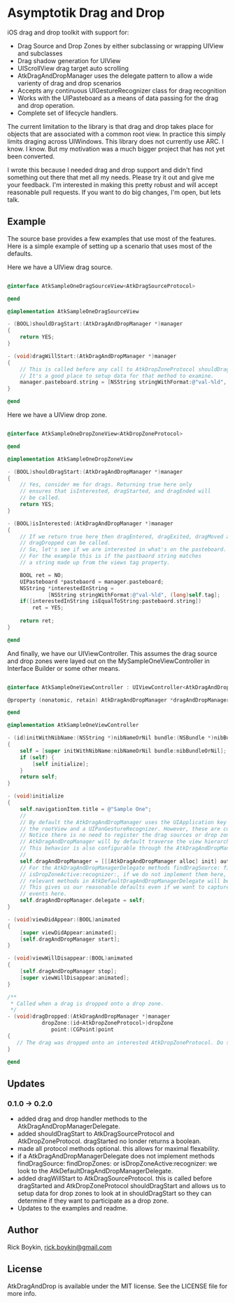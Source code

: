 Asymptotik Drag and Drop
=================

iOS drag and drop toolkit with support for:

* Drag Source and Drop Zones by either subclassing or wrapping UIView and subclasses
* Drag shadow generation for UIView
* UIScrollView drag target auto scrolling  
* AtkDragAndDropManager uses the delegate pattern to allow a wide varienty of drag and drop scenarios
* Accepts any continuous UIGestureRecognizer class for drag recognition
* Works with the UIPasteboard as a means of data passing for the drag and drop operation.
* Complete set of lifecycle handlers.

The current limitation to the library is that drag and drop takes place for objects that are associated with a common root view. In practice this simply limits draging across UIWindows. This library does not currently use ARC. I know. I know. But my motivation was a much bigger project that has not yet been converted.

I wrote this because I needed drag and drop support and didn't find something out there that met all my needs. Please try it out and give me your feedback. I'm interested in making this pretty robust and will accept reasonable pull requests. If you want to do big changes, I'm open, but lets talk.

Example
--------

The source base provides a few examples that use most of the features. Here is a simple example of setting up a scenario that uses most of the defaults.

Here we have a UIView drag source.

```objective-c

@interface AtkSampleOneDragSourceView<AtkDragSourceProtocol>

@end

@implementation AtkSampleOneDragSourceView

- (BOOL)shouldDragStart:(AtkDragAndDropManager *)manager
{
    return YES;
}

- (void)dragWillStart:(AtkDragAndDropManager *)manager
{
    // This is called before any call to AtkDropZoneProtocol shouldDragStart. 
    // It's a good place to setup data for that method to examine.
    manager.pasteboard.string = [NSString stringWithFormat:@"val-%ld", (long)self.tag];
}

@end

```

Here we have a UIView drop zone.

```objective-c

@interface AtkSampleOneDropZoneView<AtkDropZoneProtocol>

@end

@implementation AtkSampleOneDropZoneView

- (BOOL)shouldDragStart:(AtkDragAndDropManager *)manager
{
    // Yes, consider me for drags. Returning true here only
    // ensures that isInterested, dragStarted, and dragEnded will
    // be called. 
    return YES;
}

- (BOOL)isInterested:(AtkDragAndDropManager *)manager
{
    // If we return true here then dragEntered, dragExited, dragMoved and 
    // dragDropped can be called.
    // So, let's see if we are interested in what's on the pasteboard.
    // For the example this is if the pastbaord string matches
    // a string made up from the views tag property.

    BOOL ret = NO;
    UIPasteboard *pastebaord = manager.pasteboard;
    NSString *interestedInString = 
    	     [NSString stringWithFormat:@"val-%ld", (long)self.tag];
    if([interestedInString isEqualToString:pastebaord.string])
        ret = YES;
    
    return ret;
}

@end

```

And finally, we have our UIViewController. This assumes the drag source and drop zones were layed out on the MySampleOneViewController in Interface Builder or some other means. 

```objective-c

@interface AtkSampleOneViewController : UIViewController<AtkDragAndDropManagerDelegate>

@property (nonatomic, retain) AtkDragAndDropManager *dragAndDropManager;

@end

@implementation AtkSampleOneViewController

- (id)initWithNibName:(NSString *)nibNameOrNil bundle:(NSBundle *)nibBundleOrNil
{
    self = [super initWithNibName:nibNameOrNil bundle:nibBundleOrNil];
    if (self) {
        [self initialize];
    }
    return self;
}

- (void)initialize
{
    self.navigationItem.title = @"Sample One";
    //
    // By default the AtkDragAndDropManager uses the UIApplication key windows as 
    // the rootView and a UIPanGestureRecognizer. However, these are configurable.
    // Notice there is no need to register the drag sources or drop zones. The
    // AtkDragAndDropManager will by default traverse the view hierarch and find them. 
    // This behavior is also configurable through the AtkDragAndDropManager delegate.
    //
    self.dragAndDropManager = [[[AtkDragAndDropManager alloc] init] autorelease];
    // For the AtkDragAndDropManagerDelegate methods findDragSource: finrDropZones: and
    // isDropZoneActive:recognizer:, if we do not implement them here, the 
    // relevant methods in AtkDefaultDragAndDropManagerDelegate will be called.
    // This gives us our reasonable defaults even if we want to capture drag and drop
    // events here.
    self.dragAndDropManager.delegate = self;
}

- (void)viewDidAppear:(BOOL)animated
{
    [super viewDidAppear:animated];
    [self.dragAndDropManager start];
}

- (void)viewWillDisappear:(BOOL)animated
{
    [self.dragAndDropManager stop];
    [super viewWillDisappear:animated];
}

/**
 * Called when a drag is dropped onto a drop zone.
 */
- (void)dragDropped:(AtkDragAndDropManager *)manager
           dropZone:(id<AtkDropZoneProtocol>)dropZone 
              point:(CGPoint)point
{
   // The drag was dropped onto an interested AtkDropZoneProtocol. Do something with it.
}

@end

```

<!---
[![Version](http://cocoapod-badges.herokuapp.com/v/AtkDragAndDrop/badge.png)](http://cocoadocs.org/docsets/AtkDragAndDrop)
[![Platform](http://cocoapod-badges.herokuapp.com/p/AtkDragAndDrop/badge.png)](http://cocoadocs.org/docsets/AtkDragAndDrop)

## Usage

To run the example project; clone the repo, and run `pod install` from the Project directory first.

## Requirements

## Installation

AtkDragAndDrop is available through [CocoaPods](http://cocoapods.org), to install
it simply add the following line to your Podfile:

    pod "AtkDragAndDrop"

-->

## Updates
### 0.1.0 -> 0.2.0

* added drag and drop handler methods to the AtkDragAndDropManagerDelegate.
* added shouldDragStart to AtkDragSourceProtocol and AtkDropZoneProtocol. dragStarted no londer returns a boolean.
* made all protocol methods optional. this allows for maximal flexability.
* if a AtkDragAndDropManagerDelegate does not implement methods findDragSource: findDropZones: or isDropZoneActive:recognizer: we look to the AtkDefaultDragAndDropManagerDelegate.
* added dragWillStart to AtkDragSourceProtocol. this is called before dragStarted and AtkDropZoneProtocol shouldDragStart and allows us to setup data for drop zones to look at in shouldDragStart so they can determine if they want to participate as a drop zone.
* Updates to the examples and readme.

## Author

Rick Boykin, rick.boykin@gmail.com

## License

AtkDragAndDrop is available under the MIT license. See the LICENSE file for more info.

